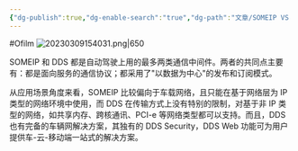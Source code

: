 ```yaml
---
{"dg-publish":true,"dg-enable-search":"true","dg-path":"文章/SOMEIP VS DDS.md","permalink":"/文章/SOMEIP VS DDS/","dgEnableSearch":"true","dgPassFrontmatter":true,"created":"2022-07-18T23:08:07.000+08:00","updated":"2023-11-14T13:35:31.000+08:00"}
---
```


#Ofilm 
![20230309154031.png|650](/img/user/0.Asset/resource/20230309154031.png)

SOMEIP 和 DDS 都是自动驾驶上用的最多两类通信中间件。两者的共同点主要有：都是面向服务的通信协议；都采用了"以数据为中心"的发布和订阅模式。

从应用场景角度来看，SOMEIP 比较偏向于车载网络，且只能在基于网络层为 IP 类型的网络环境中使用，而 DDS 在传输方式上没有特别的限制，对基于非 IP 类型的网络，如共享内存、跨核通讯、PCI-e 等网络类型都可以支持。而且，DDS 也有完备的车辆网解决方案，其独有的 DDS Security，DDS Web 功能可为用户提供车-云-移动端一站式的解决方案。